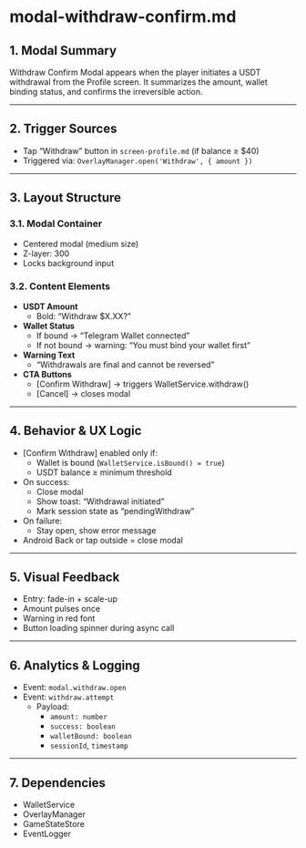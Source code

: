 # modal-withdraw-confirm.md

## 1. Modal Summary
Withdraw Confirm Modal appears when the player initiates a USDT withdrawal from the Profile screen. It summarizes the amount, wallet binding status, and confirms the irreversible action.

---

## 2. Trigger Sources
- Tap “Withdraw” button in `screen-profile.md` (if balance ≥ $40)
- Triggered via: `OverlayManager.open('Withdraw', { amount })`

---

## 3. Layout Structure
### 3.1. Modal Container
- Centered modal (medium size)
- Z-layer: 300
- Locks background input

### 3.2. Content Elements
- **USDT Amount**
  - Bold: “Withdraw $X.XX?”
- **Wallet Status**
  - If bound → “Telegram Wallet connected”
  - If not bound → warning: “You must bind your wallet first”
- **Warning Text**
  - “Withdrawals are final and cannot be reversed”
- **CTA Buttons**
  - [Confirm Withdraw] → triggers WalletService.withdraw()
  - [Cancel] → closes modal

---

## 4. Behavior & UX Logic
- [Confirm Withdraw] enabled only if:
  - Wallet is bound (`WalletService.isBound() = true`)
  - USDT balance ≥ minimum threshold
- On success:
  - Close modal
  - Show toast: “Withdrawal initiated”
  - Mark session state as “pendingWithdraw”
- On failure:
  - Stay open, show error message
- Android Back or tap outside = close modal

---

## 5. Visual Feedback
- Entry: fade-in + scale-up
- Amount pulses once
- Warning in red font
- Button loading spinner during async call

---

## 6. Analytics & Logging
- Event: `modal.withdraw.open`
- Event: `withdraw.attempt`
  - Payload:
    - `amount: number`
    - `success: boolean`
    - `walletBound: boolean`
    - `sessionId`, `timestamp`

---

## 7. Dependencies
- WalletService
- OverlayManager
- GameStateStore
- EventLogger
